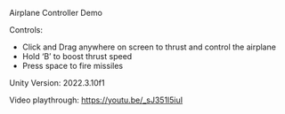 Airplane Controller Demo

Controls:
- Click and Drag anywhere on screen to thrust and control the airplane
- Hold ‘B’ to boost thrust speed
- Press space to fire missiles

Unity Version: 2022.3.10f1

Video playthrough: https://youtu.be/_sJ351l5iuI
